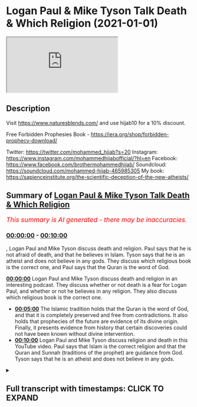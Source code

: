 # Logan Paul & Mike Tyson Talk Death & Which Religion (2021-01-01)

<iframe loading='lazy' src='https://www.youtube.com/embed/slgnG6xAkEU'></iframe>

## Description

Visit https://www.naturesblends.com/ and use hijab10 for a 10% discount. 

Free Forbidden Prophesies Book - https://iera.org/shop/forbidden-prophecy-download/

Twitter: https://twitter.com/mohammed_hijab?s=20
Instagram: https://www.instagram.com/mohammedhijabofficial/?hl=en
Facebook: https://www.facebook.com/brothermohammedhijab/
Soundcloud: https://soundcloud.com/mohammed-hijab-465985305
My book: https://sapienceinstitute.org/the-scientific-deception-of-the-new-atheists/

## Summary of [Logan Paul & Mike Tyson Talk Death & Which Religion](https://www.youtube.com/watch?v=slgnG6xAkEU)


*<span style="color:red; font-size:125%">This summary is AI generated - there may be inaccuracies</span>. [](/)*

### [00:00:00](https://www.youtube.com/watch?v=slgnG6xAkEU&t=0) - [00:10:00](https://www.youtube.com/watch?v=slgnG6xAkEU&t=600)

, Logan Paul and Mike Tyson discuss death and religion. Paul says that he is not afraid of death, and that he believes in Islam. Tyson says that he is an atheist and does not believe in any gods. They discuss which religious book is the correct one, and Paul says that the Quran is the word of God.

**[00:00:00](https://www.youtube.com/watch?v=slgnG6xAkEU&t=0)** Logan Paul and Mike Tyson discuss death and religion in an interesting podcast. They discuss whether or not death is a fear for Logan Paul, and whether or not he believes in any religion. They also discuss which religious book is the correct one.
* **[00:05:00](https://www.youtube.com/watch?v=slgnG6xAkEU&t=300)** The Islamic tradition holds that the Quran is the word of God, and that it is completely preserved and free from contradictions. It also holds that prophecies of the future are evidence of its divine origin. Finally, it presents evidence from history that certain discoveries could not have been known without divine intervention.
* **[00:10:00](https://www.youtube.com/watch?v=slgnG6xAkEU&t=600)** Logan Paul and Mike Tyson discuss religion and death in this YouTube video. Paul says that Islam is the correct religion and that the Quran and Sunnah (traditions of the prophet) are guidance from God. Tyson says that he is an atheist and does not believe in any gods.

<details><summary><h2>Full transcript with timestamps: CLICK TO EXPAND</h2></summary>

[0:00:00](https://youtu.be/slgnG6xAkEU?t=0) [Music]  
[0:00:05](https://youtu.be/slgnG6xAkEU?t=5) is the hijab 10  
[0:00:07](https://youtu.be/slgnG6xAkEU?t=7) discount code for 10 discount on a wide  
[0:00:09](https://youtu.be/slgnG6xAkEU?t=9) range of products including  
[0:00:11](https://youtu.be/slgnG6xAkEU?t=11) premium ethiopian black seed products so  
[0:00:13](https://youtu.be/slgnG6xAkEU?t=13) i was watching  
[0:00:14](https://youtu.be/slgnG6xAkEU?t=14) um an interesting podcast between logan  
[0:00:17](https://youtu.be/slgnG6xAkEU?t=17) paul a conversation between logan paul  
[0:00:19](https://youtu.be/slgnG6xAkEU?t=19) and mike tyson  
[0:00:21](https://youtu.be/slgnG6xAkEU?t=21) in his impulsive podcast  
[0:00:24](https://youtu.be/slgnG6xAkEU?t=24) and some really interesting themes came  
[0:00:26](https://youtu.be/slgnG6xAkEU?t=26) up i'm i'm afraid to die  
[0:00:29](https://youtu.be/slgnG6xAkEU?t=29) at this particular moment in my life  
[0:00:31](https://youtu.be/slgnG6xAkEU?t=31) early 20s i didn't  
[0:00:32](https://youtu.be/slgnG6xAkEU?t=32) i wasn't afraid of death i didn't care  
[0:00:35](https://youtu.be/slgnG6xAkEU?t=35) and now at 25 i do i  
[0:00:36](https://youtu.be/slgnG6xAkEU?t=36) want to be around for a long time i  
[0:00:39](https://youtu.be/slgnG6xAkEU?t=39) don't know what's your concept of death  
[0:00:41](https://youtu.be/slgnG6xAkEU?t=41) i don't know i don't know i think it's  
[0:00:42](https://youtu.be/slgnG6xAkEU?t=42) uh my conscious  
[0:00:44](https://youtu.be/slgnG6xAkEU?t=44) sentient know what you need to do  
[0:00:47](https://youtu.be/slgnG6xAkEU?t=47) believing you need to you need to study  
[0:00:49](https://youtu.be/slgnG6xAkEU?t=49) the concept of deaf  
[0:00:50](https://youtu.be/slgnG6xAkEU?t=50) is there books on it oh you think it's  
[0:00:52](https://youtu.be/slgnG6xAkEU?t=52) not listening  
[0:00:53](https://youtu.be/slgnG6xAkEU?t=53) yeah but which one is right because no  
[0:00:55](https://youtu.be/slgnG6xAkEU?t=55) one no one really knows that's up to you  
[0:00:58](https://youtu.be/slgnG6xAkEU?t=58) that's up for you to dissect so as you  
[0:01:00](https://youtu.be/slgnG6xAkEU?t=60) guys saw there it was really interesting  
[0:01:02](https://youtu.be/slgnG6xAkEU?t=62) to see them talking about death  
[0:01:04](https://youtu.be/slgnG6xAkEU?t=64) talking about you know the fear of death  
[0:01:06](https://youtu.be/slgnG6xAkEU?t=66) in the case of logan paul where he was  
[0:01:07](https://youtu.be/slgnG6xAkEU?t=67) saying that he fears death  
[0:01:08](https://youtu.be/slgnG6xAkEU?t=68) and then talking about religious books  
[0:01:10](https://youtu.be/slgnG6xAkEU?t=70) and i find death  
[0:01:12](https://youtu.be/slgnG6xAkEU?t=72) a really fascinating subject and the  
[0:01:14](https://youtu.be/slgnG6xAkEU?t=74) reason why is because  
[0:01:16](https://youtu.be/slgnG6xAkEU?t=76) it's something which all of us are going  
[0:01:18](https://youtu.be/slgnG6xAkEU?t=78) to experience and  
[0:01:19](https://youtu.be/slgnG6xAkEU?t=79) none of us who are alive have  
[0:01:21](https://youtu.be/slgnG6xAkEU?t=81) experienced if you think about that  
[0:01:23](https://youtu.be/slgnG6xAkEU?t=83) that's  
[0:01:23](https://youtu.be/slgnG6xAkEU?t=83) really um shocking  
[0:01:26](https://youtu.be/slgnG6xAkEU?t=86) reality that all of us are gonna die and  
[0:01:29](https://youtu.be/slgnG6xAkEU?t=89) none of us  
[0:01:30](https://youtu.be/slgnG6xAkEU?t=90) have experienced this uh death i also  
[0:01:33](https://youtu.be/slgnG6xAkEU?t=93) find it interesting to compare  
[0:01:35](https://youtu.be/slgnG6xAkEU?t=95) death with sleep not least because from  
[0:01:38](https://youtu.be/slgnG6xAkEU?t=98) the islamic perspective they're seen as  
[0:01:40](https://youtu.be/slgnG6xAkEU?t=100) comparable the prophet said that you  
[0:01:42](https://youtu.be/slgnG6xAkEU?t=102) know sleep  
[0:01:43](https://youtu.be/slgnG6xAkEU?t=103) is the brother of death  
[0:01:46](https://youtu.be/slgnG6xAkEU?t=106) and the reason why if you think about it  
[0:01:48](https://youtu.be/slgnG6xAkEU?t=108) is because both  
[0:01:49](https://youtu.be/slgnG6xAkEU?t=109) sleep and death feature a common  
[0:01:52](https://youtu.be/slgnG6xAkEU?t=112) characteristic which is  
[0:01:53](https://youtu.be/slgnG6xAkEU?t=113) that one loses consciousness in both of  
[0:01:56](https://youtu.be/slgnG6xAkEU?t=116) those  
[0:01:57](https://youtu.be/slgnG6xAkEU?t=117) states in your sleep state you lose  
[0:01:59](https://youtu.be/slgnG6xAkEU?t=119) consciousness temporarily  
[0:02:01](https://youtu.be/slgnG6xAkEU?t=121) and then you're regained with  
[0:02:03](https://youtu.be/slgnG6xAkEU?t=123) consciousness and likewise  
[0:02:05](https://youtu.be/slgnG6xAkEU?t=125) we believe as muslims that you lose  
[0:02:07](https://youtu.be/slgnG6xAkEU?t=127) consciousness and death  
[0:02:09](https://youtu.be/slgnG6xAkEU?t=129) but you gain it in a different realm or  
[0:02:12](https://youtu.be/slgnG6xAkEU?t=132) a different reality or a different state  
[0:02:14](https://youtu.be/slgnG6xAkEU?t=134) and just like in the same way as you  
[0:02:16](https://youtu.be/slgnG6xAkEU?t=136) would be sleeping okay and dreaming  
[0:02:19](https://youtu.be/slgnG6xAkEU?t=139) and so that in a sense you're not  
[0:02:20](https://youtu.be/slgnG6xAkEU?t=140) looking at anything but you are  
[0:02:22](https://youtu.be/slgnG6xAkEU?t=142) experiencing something else  
[0:02:24](https://youtu.be/slgnG6xAkEU?t=144) when you are dead your conscious state  
[0:02:27](https://youtu.be/slgnG6xAkEU?t=147) does not  
[0:02:28](https://youtu.be/slgnG6xAkEU?t=148) is not lost but it's just transferred to  
[0:02:30](https://youtu.be/slgnG6xAkEU?t=150) a different reality  
[0:02:32](https://youtu.be/slgnG6xAkEU?t=152) and it's a reality where in which you'll  
[0:02:33](https://youtu.be/slgnG6xAkEU?t=153) be questioned  
[0:02:35](https://youtu.be/slgnG6xAkEU?t=155) there's judgment and then you'll be  
[0:02:39](https://youtu.be/slgnG6xAkEU?t=159) questioned very specific questions quite  
[0:02:41](https://youtu.be/slgnG6xAkEU?t=161) frankly about what you believed in  
[0:02:43](https://youtu.be/slgnG6xAkEU?t=163) and then you're resurrected we believe  
[0:02:46](https://youtu.be/slgnG6xAkEU?t=166) as muslims  
[0:02:47](https://youtu.be/slgnG6xAkEU?t=167) and questioned about what you've done in  
[0:02:49](https://youtu.be/slgnG6xAkEU?t=169) your life and whatever  
[0:02:51](https://youtu.be/slgnG6xAkEU?t=171) good you've done you'll see it then  
[0:02:52](https://youtu.be/slgnG6xAkEU?t=172) whatever bad you've done you'll see  
[0:02:54](https://youtu.be/slgnG6xAkEU?t=174) it then but the second question of  
[0:02:57](https://youtu.be/slgnG6xAkEU?t=177) which book is true because obviously now  
[0:03:00](https://youtu.be/slgnG6xAkEU?t=180) the question  
[0:03:01](https://youtu.be/slgnG6xAkEU?t=181) what's your theory of death what is your  
[0:03:02](https://youtu.be/slgnG6xAkEU?t=182) eschatology  
[0:03:04](https://youtu.be/slgnG6xAkEU?t=184) and then the question of what book is  
[0:03:05](https://youtu.be/slgnG6xAkEU?t=185) right and so therefore  
[0:03:07](https://youtu.be/slgnG6xAkEU?t=187) because these are all metaphysical  
[0:03:08](https://youtu.be/slgnG6xAkEU?t=188) points and quite frankly  
[0:03:10](https://youtu.be/slgnG6xAkEU?t=190) you wouldn't be obliged to believe in  
[0:03:12](https://youtu.be/slgnG6xAkEU?t=192) any of this  
[0:03:13](https://youtu.be/slgnG6xAkEU?t=193) without there being some kind of  
[0:03:16](https://youtu.be/slgnG6xAkEU?t=196) anchorage intellectual anchorage  
[0:03:18](https://youtu.be/slgnG6xAkEU?t=198) that gave us proof and evidence  
[0:03:21](https://youtu.be/slgnG6xAkEU?t=201) for its veracity and for its robustness  
[0:03:24](https://youtu.be/slgnG6xAkEU?t=204) and for its truth which could then  
[0:03:26](https://youtu.be/slgnG6xAkEU?t=206) expound upon these points and quite  
[0:03:28](https://youtu.be/slgnG6xAkEU?t=208) frankly  
[0:03:29](https://youtu.be/slgnG6xAkEU?t=209) the question of examination is at the  
[0:03:32](https://youtu.be/slgnG6xAkEU?t=212) four  
[0:03:32](https://youtu.be/slgnG6xAkEU?t=212) of these discussions because mike tyson  
[0:03:36](https://youtu.be/slgnG6xAkEU?t=216) was right you need to be able to  
[0:03:39](https://youtu.be/slgnG6xAkEU?t=219) dissect to use the words we could use  
[0:03:42](https://youtu.be/slgnG6xAkEU?t=222) the word  
[0:03:43](https://youtu.be/slgnG6xAkEU?t=223) decipher or distinguish or examine  
[0:03:46](https://youtu.be/slgnG6xAkEU?t=226) the different texts that are available  
[0:03:48](https://youtu.be/slgnG6xAkEU?t=228) the quran the bible the old testament  
[0:03:50](https://youtu.be/slgnG6xAkEU?t=230) new testament  
[0:03:51](https://youtu.be/slgnG6xAkEU?t=231) which obviously compiles the bible is  
[0:03:53](https://youtu.be/slgnG6xAkEU?t=233) comprised of  
[0:03:54](https://youtu.be/slgnG6xAkEU?t=234) and then you know the bhagavad gita the  
[0:03:56](https://youtu.be/slgnG6xAkEU?t=236) ggs all of those books  
[0:04:00](https://youtu.be/slgnG6xAkEU?t=240) examination and to see which of those  
[0:04:02](https://youtu.be/slgnG6xAkEU?t=242) books  
[0:04:03](https://youtu.be/slgnG6xAkEU?t=243) is the true one if there is in fact one  
[0:04:05](https://youtu.be/slgnG6xAkEU?t=245) that is true at all  
[0:04:07](https://youtu.be/slgnG6xAkEU?t=247) and i think this is something which  
[0:04:10](https://youtu.be/slgnG6xAkEU?t=250) should be at the  
[0:04:11](https://youtu.be/slgnG6xAkEU?t=251) front of our minds in terms of  
[0:04:13](https://youtu.be/slgnG6xAkEU?t=253) exploration  
[0:04:15](https://youtu.be/slgnG6xAkEU?t=255) and so i would i would put you that when  
[0:04:17](https://youtu.be/slgnG6xAkEU?t=257) you're examining  
[0:04:19](https://youtu.be/slgnG6xAkEU?t=259) or dissecting these books that you  
[0:04:21](https://youtu.be/slgnG6xAkEU?t=261) should have standards in place  
[0:04:23](https://youtu.be/slgnG6xAkEU?t=263) and i'll give you something which i  
[0:04:25](https://youtu.be/slgnG6xAkEU?t=265) believe are both necessary  
[0:04:29](https://youtu.be/slgnG6xAkEU?t=269) and or sufficient in order for you  
[0:04:33](https://youtu.be/slgnG6xAkEU?t=273) to be able to make a decision of which  
[0:04:36](https://youtu.be/slgnG6xAkEU?t=276) book  
[0:04:36](https://youtu.be/slgnG6xAkEU?t=276) out there religious book is the is the  
[0:04:38](https://youtu.be/slgnG6xAkEU?t=278) correct one  
[0:04:39](https://youtu.be/slgnG6xAkEU?t=279) so so in terms of necessary conditions  
[0:04:43](https://youtu.be/slgnG6xAkEU?t=283) i say that there are books out there  
[0:04:45](https://youtu.be/slgnG6xAkEU?t=285) that  
[0:04:46](https://youtu.be/slgnG6xAkEU?t=286) must conform to at least two or three  
[0:04:50](https://youtu.be/slgnG6xAkEU?t=290) major points in order to be the word of  
[0:04:53](https://youtu.be/slgnG6xAkEU?t=293) god or  
[0:04:54](https://youtu.be/slgnG6xAkEU?t=294) the truth the necessary conditions for a  
[0:04:57](https://youtu.be/slgnG6xAkEU?t=297) book being the word of god or the truth  
[0:04:59](https://youtu.be/slgnG6xAkEU?t=299) is that this book cannot be uh  
[0:05:03](https://youtu.be/slgnG6xAkEU?t=303) something which is not preserved to our  
[0:05:05](https://youtu.be/slgnG6xAkEU?t=305) day in other words the book has to be  
[0:05:06](https://youtu.be/slgnG6xAkEU?t=306) preserved  
[0:05:08](https://youtu.be/slgnG6xAkEU?t=308) it's not something which was for example  
[0:05:10](https://youtu.be/slgnG6xAkEU?t=310) a book that existed a long time ago and  
[0:05:12](https://youtu.be/slgnG6xAkEU?t=312) it doesn't exist now  
[0:05:13](https://youtu.be/slgnG6xAkEU?t=313) the central message has to be preserved  
[0:05:16](https://youtu.be/slgnG6xAkEU?t=316) the book itself has to be preserved  
[0:05:18](https://youtu.be/slgnG6xAkEU?t=318) such that the access that the original  
[0:05:22](https://youtu.be/slgnG6xAkEU?t=322) recipients of that book  
[0:05:24](https://youtu.be/slgnG6xAkEU?t=324) have to that book is the same access  
[0:05:27](https://youtu.be/slgnG6xAkEU?t=327) that we have to that book otherwise it's  
[0:05:29](https://youtu.be/slgnG6xAkEU?t=329) not universal  
[0:05:31](https://youtu.be/slgnG6xAkEU?t=331) you see so the first condition which i  
[0:05:33](https://youtu.be/slgnG6xAkEU?t=333) believe is a necessary condition  
[0:05:35](https://youtu.be/slgnG6xAkEU?t=335) for something being the word of god or  
[0:05:36](https://youtu.be/slgnG6xAkEU?t=336) the truth is preservation  
[0:05:39](https://youtu.be/slgnG6xAkEU?t=339) a second one is lack of contradictions  
[0:05:43](https://youtu.be/slgnG6xAkEU?t=343) because if you have contradictions or  
[0:05:45](https://youtu.be/slgnG6xAkEU?t=345) inconsistencies  
[0:05:46](https://youtu.be/slgnG6xAkEU?t=346) this is a proof that this thing whatever  
[0:05:49](https://youtu.be/slgnG6xAkEU?t=349) it is that's making a claim  
[0:05:52](https://youtu.be/slgnG6xAkEU?t=352) is false because something which is true  
[0:05:55](https://youtu.be/slgnG6xAkEU?t=355) cannot have contradictions within it  
[0:05:58](https://youtu.be/slgnG6xAkEU?t=358) moreover it cannot be  
[0:05:59](https://youtu.be/slgnG6xAkEU?t=359) be something that anyone can make in  
[0:06:01](https://youtu.be/slgnG6xAkEU?t=361) other words there has to be  
[0:06:03](https://youtu.be/slgnG6xAkEU?t=363) a kind of inevitability of this whatever  
[0:06:06](https://youtu.be/slgnG6xAkEU?t=366) it is  
[0:06:07](https://youtu.be/slgnG6xAkEU?t=367) because if it's something which can be  
[0:06:08](https://youtu.be/slgnG6xAkEU?t=368) easily replicated then what is special  
[0:06:10](https://youtu.be/slgnG6xAkEU?t=370) about it in the first place  
[0:06:12](https://youtu.be/slgnG6xAkEU?t=372) and now i think we're segueing from  
[0:06:15](https://youtu.be/slgnG6xAkEU?t=375) necessary  
[0:06:16](https://youtu.be/slgnG6xAkEU?t=376) conditions in order for something to be  
[0:06:18](https://youtu.be/slgnG6xAkEU?t=378) the word of god  
[0:06:19](https://youtu.be/slgnG6xAkEU?t=379) to what i would say is sufficient or  
[0:06:21](https://youtu.be/slgnG6xAkEU?t=381) sufficient conditions  
[0:06:23](https://youtu.be/slgnG6xAkEU?t=383) so now i would say if a book has all  
[0:06:26](https://youtu.be/slgnG6xAkEU?t=386) those three things  
[0:06:27](https://youtu.be/slgnG6xAkEU?t=387) it's perfectly preserved it's  
[0:06:32](https://youtu.be/slgnG6xAkEU?t=392) free from contradictions and it's  
[0:06:36](https://youtu.be/slgnG6xAkEU?t=396) inevitable i think now we have the  
[0:06:38](https://youtu.be/slgnG6xAkEU?t=398) necessary conditions  
[0:06:39](https://youtu.be/slgnG6xAkEU?t=399) required for that book to be from god  
[0:06:42](https://youtu.be/slgnG6xAkEU?t=402) for it to be sufficient now we have to  
[0:06:46](https://youtu.be/slgnG6xAkEU?t=406) make a probabilistic case  
[0:06:48](https://youtu.be/slgnG6xAkEU?t=408) meaning we have to see the evidences  
[0:06:51](https://youtu.be/slgnG6xAkEU?t=411) that are presented  
[0:06:52](https://youtu.be/slgnG6xAkEU?t=412) from this book you see  
[0:06:55](https://youtu.be/slgnG6xAkEU?t=415) the quran says  
[0:07:00](https://youtu.be/slgnG6xAkEU?t=420) we have certainly sent down the book and  
[0:07:02](https://youtu.be/slgnG6xAkEU?t=422) we will certainly preserve it in chapter  
[0:07:04](https://youtu.be/slgnG6xAkEU?t=424) 15 verse 9.  
[0:07:06](https://youtu.be/slgnG6xAkEU?t=426) and the quran says in chapter 4 verse 81  
[0:07:10](https://youtu.be/slgnG6xAkEU?t=430) that if this book was from other than  
[0:07:11](https://youtu.be/slgnG6xAkEU?t=431) god  
[0:07:14](https://youtu.be/slgnG6xAkEU?t=434) found many contradictions and the quran  
[0:07:17](https://youtu.be/slgnG6xAkEU?t=437) says  
[0:07:18](https://youtu.be/slgnG6xAkEU?t=438) that  
[0:07:23](https://youtu.be/slgnG6xAkEU?t=443) that if this book was from other god  
[0:07:25](https://youtu.be/slgnG6xAkEU?t=445) then produce something like it  
[0:07:27](https://youtu.be/slgnG6xAkEU?t=447) and bring your witnesses from other than  
[0:07:30](https://youtu.be/slgnG6xAkEU?t=450) god  
[0:07:31](https://youtu.be/slgnG6xAkEU?t=451) or if you are indeed truthful  
[0:07:34](https://youtu.be/slgnG6xAkEU?t=454) in chapter 2 verse 27 so these are the  
[0:07:38](https://youtu.be/slgnG6xAkEU?t=458) sufficient conditions  
[0:07:39](https://youtu.be/slgnG6xAkEU?t=459) the necessary sorry the necessity the  
[0:07:40](https://youtu.be/slgnG6xAkEU?t=460) sufficient conditions  
[0:07:43](https://youtu.be/slgnG6xAkEU?t=463) are things now where we start to see the  
[0:07:45](https://youtu.be/slgnG6xAkEU?t=465) evidence because the quran says  
[0:07:50](https://youtu.be/slgnG6xAkEU?t=470) say bring your evidences if you are  
[0:07:52](https://youtu.be/slgnG6xAkEU?t=472) truthful and so what evidences are we  
[0:07:54](https://youtu.be/slgnG6xAkEU?t=474) talking about  
[0:07:55](https://youtu.be/slgnG6xAkEU?t=475) the islamic corpus has a range of  
[0:07:58](https://youtu.be/slgnG6xAkEU?t=478) evidences  
[0:08:00](https://youtu.be/slgnG6xAkEU?t=480) for example prophecies of the future  
[0:08:03](https://youtu.be/slgnG6xAkEU?t=483) prophecies of the future are  
[0:08:06](https://youtu.be/slgnG6xAkEU?t=486) particularly interesting  
[0:08:08](https://youtu.be/slgnG6xAkEU?t=488) because if you have prophecies of the  
[0:08:11](https://youtu.be/slgnG6xAkEU?t=491) future  
[0:08:12](https://youtu.be/slgnG6xAkEU?t=492) that indicates that the the the person  
[0:08:16](https://youtu.be/slgnG6xAkEU?t=496) who is  
[0:08:16](https://youtu.be/slgnG6xAkEU?t=496) making these prophecies can either be  
[0:08:18](https://youtu.be/slgnG6xAkEU?t=498) guessing or making these prophecies from  
[0:08:21](https://youtu.be/slgnG6xAkEU?t=501) some kind of knowledge  
[0:08:22](https://youtu.be/slgnG6xAkEU?t=502) and who knows the future except for an  
[0:08:24](https://youtu.be/slgnG6xAkEU?t=504) all-knowing  
[0:08:25](https://youtu.be/slgnG6xAkEU?t=505) entity except for an  
[0:08:28](https://youtu.be/slgnG6xAkEU?t=508) all-knowing entity that knows the  
[0:08:30](https://youtu.be/slgnG6xAkEU?t=510) details of the future  
[0:08:32](https://youtu.be/slgnG6xAkEU?t=512) so you see prophecies of the future are  
[0:08:35](https://youtu.be/slgnG6xAkEU?t=515) one of the many ways  
[0:08:37](https://youtu.be/slgnG6xAkEU?t=517) in which islam uses to verify itself and  
[0:08:40](https://youtu.be/slgnG6xAkEU?t=520) i'm not going to mention all the  
[0:08:41](https://youtu.be/slgnG6xAkEU?t=521) prophecies  
[0:08:42](https://youtu.be/slgnG6xAkEU?t=522) but i am going to mention two or three  
[0:08:44](https://youtu.be/slgnG6xAkEU?t=524) just to wet your appetite  
[0:08:46](https://youtu.be/slgnG6xAkEU?t=526) one of them is that the quran mentions  
[0:08:47](https://youtu.be/slgnG6xAkEU?t=527) in chapter 30 verses 1 to 6  
[0:08:50](https://youtu.be/slgnG6xAkEU?t=530) that the romans had been defeated in a  
[0:08:52](https://youtu.be/slgnG6xAkEU?t=532) nearby and low land  
[0:08:54](https://youtu.be/slgnG6xAkEU?t=534) and that they will become successful  
[0:08:56](https://youtu.be/slgnG6xAkEU?t=536) from three to nine years  
[0:08:58](https://youtu.be/slgnG6xAkEU?t=538) and this is referring to an event that  
[0:09:00](https://youtu.be/slgnG6xAkEU?t=540) took place between the roman empire  
[0:09:02](https://youtu.be/slgnG6xAkEU?t=542) and the persian empire and you see the  
[0:09:05](https://youtu.be/slgnG6xAkEU?t=545) quran is  
[0:09:05](https://youtu.be/slgnG6xAkEU?t=545) very specific when it comes to times and  
[0:09:08](https://youtu.be/slgnG6xAkEU?t=548) places  
[0:09:09](https://youtu.be/slgnG6xAkEU?t=549) and this is not the first and only time  
[0:09:10](https://youtu.be/slgnG6xAkEU?t=550) the quran or the islamic tradition is  
[0:09:12](https://youtu.be/slgnG6xAkEU?t=552) very specific about future events  
[0:09:15](https://youtu.be/slgnG6xAkEU?t=555) there are literally dozens scores of  
[0:09:18](https://youtu.be/slgnG6xAkEU?t=558) examples of this  
[0:09:19](https://youtu.be/slgnG6xAkEU?t=559) and i will refer you to a book called  
[0:09:21](https://youtu.be/slgnG6xAkEU?t=561) the forbidden prophecies  
[0:09:23](https://youtu.be/slgnG6xAkEU?t=563) which you can download for free in the  
[0:09:25](https://youtu.be/slgnG6xAkEU?t=565) description box  
[0:09:26](https://youtu.be/slgnG6xAkEU?t=566) in addition to this islam has a very  
[0:09:29](https://youtu.be/slgnG6xAkEU?t=569) precise way  
[0:09:31](https://youtu.be/slgnG6xAkEU?t=571) of verifying itself from a historical  
[0:09:33](https://youtu.be/slgnG6xAkEU?t=573) perspective historical things which  
[0:09:35](https://youtu.be/slgnG6xAkEU?t=575) couldn't have been known  
[0:09:36](https://youtu.be/slgnG6xAkEU?t=576) because certain discoveries had not been  
[0:09:38](https://youtu.be/slgnG6xAkEU?t=578) made  
[0:09:40](https://youtu.be/slgnG6xAkEU?t=580) are mentioned in the quran and i will  
[0:09:43](https://youtu.be/slgnG6xAkEU?t=583) leave in the description box  
[0:09:44](https://youtu.be/slgnG6xAkEU?t=584) a video which if you're interested on  
[0:09:46](https://youtu.be/slgnG6xAkEU?t=586) what i'm talking about  
[0:09:48](https://youtu.be/slgnG6xAkEU?t=588) you can watch so you can see what i'm  
[0:09:50](https://youtu.be/slgnG6xAkEU?t=590) saying  
[0:09:51](https://youtu.be/slgnG6xAkEU?t=591) in addition to this you'll find that the  
[0:09:54](https://youtu.be/slgnG6xAkEU?t=594) arabic language that is being used the  
[0:09:56](https://youtu.be/slgnG6xAkEU?t=596) quran is revealed in  
[0:09:58](https://youtu.be/slgnG6xAkEU?t=598) it completely de-scopes that which had  
[0:10:01](https://youtu.be/slgnG6xAkEU?t=601) previously come from arabic  
[0:10:04](https://youtu.be/slgnG6xAkEU?t=604) um poetry and so on and so forth  
[0:10:07](https://youtu.be/slgnG6xAkEU?t=607) and thus it completely dumbfounded the  
[0:10:09](https://youtu.be/slgnG6xAkEU?t=609) arabs of the time  
[0:10:10](https://youtu.be/slgnG6xAkEU?t=610) and bedazzled the very um  
[0:10:14](https://youtu.be/slgnG6xAkEU?t=614) the the the very elite of the poets  
[0:10:18](https://youtu.be/slgnG6xAkEU?t=618) that existed in that time and so from  
[0:10:20](https://youtu.be/slgnG6xAkEU?t=620) all of those perspectives and more  
[0:10:22](https://youtu.be/slgnG6xAkEU?t=622) we say we have a way in which  
[0:10:25](https://youtu.be/slgnG6xAkEU?t=625) and through by we can actually verify  
[0:10:29](https://youtu.be/slgnG6xAkEU?t=629) islam and prove that it  
[0:10:32](https://youtu.be/slgnG6xAkEU?t=632) is the correct religion  
[0:10:36](https://youtu.be/slgnG6xAkEU?t=636) and that the quran and the sunnah  
[0:10:39](https://youtu.be/slgnG6xAkEU?t=639) or the quran and the tradition of the  
[0:10:41](https://youtu.be/slgnG6xAkEU?t=641) prophet is in fact the guidance from god  
[0:10:44](https://youtu.be/slgnG6xAkEU?t=644) the same god that created us the one  
[0:10:47](https://youtu.be/slgnG6xAkEU?t=647) creator god  
[0:10:49](https://youtu.be/slgnG6xAkEU?t=649) which we call allah was  
[0:11:05](https://youtu.be/slgnG6xAkEU?t=665) you  
</details>